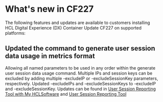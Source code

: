 # What's new in CF227

The following features and updates are available to customers installing HCL Digital Experience (DX) Container Update CF227 on supported platforms:

## Updated the command to generate user session data usage in metrics format

Allowing all named parameters to be used in any order within the generate user session data usage command. Multiple IPs and session keys can be excluded by adding multiple -excludeIP or -excludeSessionKey parameters, respectively. Updated -excludeIPs and -excludeSessionKeys to -excludeIP and -excludeSessionKey.
Updates can be found in [User Session Reporting Tool with My HCLSoftware](../../get_started/download/software_licensing_portal/configure_entitlement_checks/user_session_reporting_tool_non_kubernetes.md/) and [User Session Reporting Tool](../../get_started/download/software_licensing_portal/configure_entitlement_checks/user_session_reporting_tool.md)


